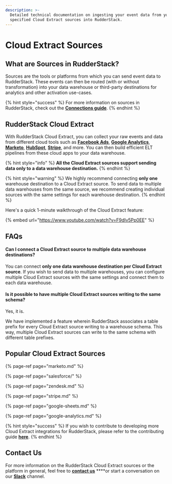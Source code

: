 ```yaml
---
description: >-
  Detailed technical documentation on ingesting your event data from your
  specified Cloud Extract sources into RudderStack.
---
```


# Cloud Extract Sources

## What are Sources in RudderStack?

Sources are the tools or platforms from which you can send event data to RudderStack. These events can then be routed \(with or without transformation\) into your data warehouse or third-party destinations for analytics and other activation use-cases.

{% hint style="success" %}
For more information on sources in RudderStack, check out the [**Connections guide**](https://docs.rudderstack.com/connections).
{% endhint %}

## RudderStack Cloud Extract

With RudderStack Cloud Extract, you can collect your raw events and data from different cloud tools such as [**Facebook Ads**](https://www.facebook.com/business/ads), [**Google Analytics**](https://analytics.google.com/), [**Marketo**](https://www.marketo.com/), [**HubSpot**](https://www.hubspot.com/), [**Stripe**](stripe.md), and more. You can then build efficient ELT pipelines from these cloud apps to your data warehouse.

{% hint style="info" %}
**All the Cloud Extract sources support sending data only to a data warehouse destination.**
{% endhint %}

{% hint style="warning" %}
We highly recommend connecting **only one** warehouse destination to a Cloud Extract source. To send data to multiple data warehouses from the same source, we recommend creating individual sources with the same settings for each warehouse destination.
{% endhint %}

Here's a quick 1-minute walkthrough of the Cloud Extract feature:

{% embed url="https://www.youtube.com/watch?v=F9dIv5Pp0EE" %}



## FAQs

#### Can I connect a Cloud Extract source to multiple data warehouse destinations?

You can connect **only one data warehouse destination per Cloud Extract source**. If you wish to send data to multiple warehouses, you can configure multiple Cloud Extract sources with the same settings and connect them to each data warehouse.

#### Is it possible to have multiple Cloud Extract sources writing to the same schema?

Yes, it is. 

We have implemented a feature wherein RudderStack associates a table prefix for every Cloud Extract source writing to a warehouse schema. This way, multiple Cloud Extract sources can write to the same schema with different table prefixes.

## Popular Cloud Extract Sources

{% page-ref page="marketo.md" %}

{% page-ref page="salesforce/" %}

{% page-ref page="zendesk.md" %}

{% page-ref page="stripe.md" %}

{% page-ref page="google-sheets.md" %}

{% page-ref page="google-analytics.md" %}

{% hint style="success" %}
If you wish to contribute to developing more Cloud Extract integrations for RudderStack, please refer to the contributing guide [**here**](../user-guides/how-to-guides/how-to-submit-an-integration-pull-request.md).
{% endhint %}

## Contact Us

For more information on the RudderStack Cloud Extract sources or the platform in general, feel free to [**contact us**](mailto:%20contact@rudderstack.com) ****or start a conversation on our [**Slack**](https://resources.rudderstack.com/join-rudderstack-slack) channel.

